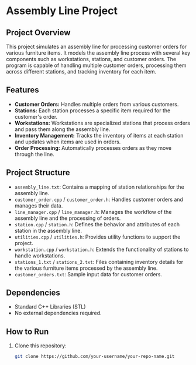 # Assembly Line Project

## Project Overview

This project simulates an assembly line for processing customer orders for various furniture items. It models the assembly line process with several key components such as workstations, stations, and customer orders. The program is capable of handling multiple customer orders, processing them across different stations, and tracking inventory for each item.

## Features

- **Customer Orders:** Handles multiple orders from various customers.
- **Stations:** Each station processes a specific item required for the customer's order.
- **Workstations:** Workstations are specialized stations that process orders and pass them along the assembly line.
- **Inventory Management:** Tracks the inventory of items at each station and updates when items are used in orders.
- **Order Processing:** Automatically processes orders as they move through the line.

## Project Structure

- `assembly_line.txt`: Contains a mapping of station relationships for the assembly line.
- `customer_order.cpp` / `customer_order.h`: Handles customer orders and manages their data.
- `line_manager.cpp` / `line_manager.h`: Manages the workflow of the assembly line and the processing of orders.
- `station.cpp` / `station.h`: Defines the behavior and attributes of each station in the assembly line.
- `utilities.cpp` / `utilities.h`: Provides utility functions to support the project.
- `workstation.cpp` / `workstation.h`: Extends the functionality of stations to handle workstations.
- `stations_1.txt` / `stations_2.txt`: Files containing inventory details for the various furniture items processed by the assembly line.
- `customer_orders.txt`: Sample input data for customer orders.

## Dependencies

- Standard C++ Libraries (STL)
- No external dependencies required.

## How to Run

1. Clone this repository:
   ```bash
   git clone https://github.com/your-username/your-repo-name.git
